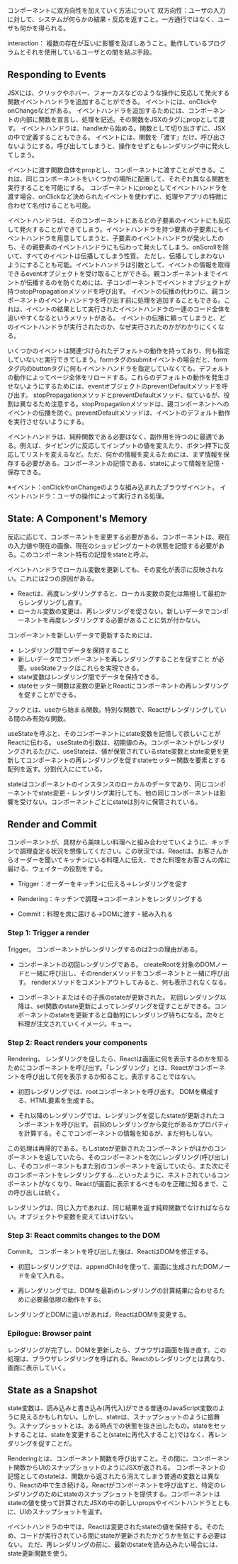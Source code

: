 コンポーネントに双方向性を加えていく方法について
双方向性：ユーザの入力に対して、システムが何らかの結果・反応を返すこと。一方通行ではなく、ユーザも何かを得られる。

interaction：
複数の存在が互いに影響を及ぼしあうこと。動作しているプログラムとそれを使用しているユーザとの間を結ぶ手段。

## Responding to Events
JSXには、クリックやホバー、フォーカスなどのような操作に反応して発火する関数イベントハンドラを追加することができる。
イベントには、onClickやonChangeなどがある。
イベントハンドラを追加するためには、コンポーネントの内部に関数を宣言し、処理を記述。その関数をJSXのタグにpropとして渡す。
イベントハンドラは、handleから始める。関数として切り出さずに、JSXの中で定義することもできる。
イベントには、関数を「渡す」だけ。呼び出さないようにする。呼び出してしまうと、操作をせずともレンダリング中に発火してしまう。

イベントに渡す関数自体をpropとし、コンポーネントに渡すことができる。これは、同じコンポーネントをいくつかの場所に配置して、それぞれ異なる関数を実行することを可能にする。
コンポーネントにpropとしてイベントハンドラを渡す場合、onClickなど決められたイベントを使わずに、処理やアプリの特徴に合わせて名付けることも可能。

イベントハンドラは、そのコンポーネントにあるどの子要素のイベントにも反応して発火することができてしまう。イベントハンドラを持つ要素の子要素にもイベントハンドラを用意してしまうと、子要素のイベントハンドラが発火したのち、その親要素のイベントハンドラにも伝わって発火してしまう。onScrollを除いて、すべてのイベントは伝播してしまう性質。
ただし、伝播してしまわないようにすることも可能。イベントハンドラは引数として、イベントの情報を取得できるeventオブジェクトを受け取ることができる。親コンポーネントまでイベントが伝播するのを防ぐためには、子コンポーネントでイベントオブジェクトが持つstopPropagationメソッドを呼び出す。
イベントの伝播の代わりに、親コンポーネントのイベントハンドラを呼び出す前に処理を追加することもできる。これは、イベントの結果として実行されたイベントハンドラの一連のコード全体を追いやすくなるというメリットがある。
イベントの伝播に頼ってしまうと、どのイベントハンドラが実行されたのか、なぜ実行されたのかがわかりにくくなる。

いくつかのイベントは関連づけられたデフォルトの動作を持っており、何も指定していないと実行できてしまう。formタグのsubmitイベントの場合だと、formタグ内のbuttonタグに何もイベントハンドラを指定していなくても、デフォルトの動作によってページ全体をリロードする。これらのデフォルトの動作を発生させないようにするためには、eventオブジェクトのpreventDefaultメソッドを呼び出す。
stopPropagationメソッドとpreventDefaultメソッド、似ているが、役割は異なるため注意する。stopPropagationメソッドは、親コンポーネントへのイベントの伝播を防ぐ。preventDefaultメソッドは、イベントのデフォルト動作を実行させないようにする。

イベントハンドラは、純粋関数である必要はなく、副作用を持つのに最適である。例えば、タイピングに反応してインプットの値を変えたり、ボタン押下に反応してリストを変えるなど。ただ、何かの情報を変えるためには、まず情報を保存する必要がある。コンポーネントの記憶である、stateによって情報を記憶・保存できる。

※イベント：onClickやonChangeのような組み込まれたブラウザイベント。
イベントハンドラ：ユーザの操作によって実行される処理。

## State: A Component's Memory
反応に応じて、コンポーネントを変更する必要がある。コンポーネントは、現在の入力値や現在の画像、現在のショッピングカートの状態を記憶する必要がある。このコンポーネント特有の記憶をstateと呼ぶ。

イベントハンドラでローカル変数を更新しても、その変化が表示に反映されない。これには2つの原因がある。
- Reactは、再度レンダリングすると、ローカル変数の変化は無視して最初からレンダリングし直す。
- ローカル変数の変更は、再レンダリングを促さない。新しいデータでコンポーネントを再度レンダリングする必要があることに気が付かない。

コンポーネントを新しいデータで更新するためには、
- レンダリング間でデータを保持すること
- 新しいデータでコンポーネントを再レンダリングすることを促すこと
が必要。useStateフックはこれらを実現できる。
- state変数はレンダリング間でデータを保持できる。
- stateセッター関数は変数の更新とReactにコンポーネントの再レンダリングを促すことができる。

フックとは、useから始まる関数。特別な関数で、Reactがレンダリングしている間のみ有効な関数。

useStateを呼ぶと、そのコンポーネントにstate変数を記憶して欲しいことがReactに伝わる。
useStateの引数は、初期値のみ。コンポーネントがレンダリングされるたびに、useStateは、値が保管されているstate変数とstate変更を更新してコンポーネントの再レンダリングを促すstateセッター関数を要素とする配列を返す。分割代入ににている。

stateはコンポーネントのインスタンスのローカルのデータであり、同じコンポーネントでstate変更・レンダリング実行しても、他の同じコンポーネントは影響を受けない。コンポーネントごとにstateは別々に保管されている。

## Render and Commit
コンポーネントが、具材から美味しい料理へと組み合わせていくように、キッチンで調理査定る状況を想像してください。この状況では、Reactは、お客さんからオーダーを聞いてキッチンにいる料理人に伝え、できた料理をお客さんの席に届ける、ウェイターの役割をする。

- Trigger：オーダーをキッチンに伝える→レンダリングを促す

- Rendering：キッチンで調理→コンポーネントをレンダリングする

- Commit：料理を席に届ける→DOMに渡す・組み入れる

### Step 1: Trigger a render
Trigger。
コンポーネントがレンダリングするのは2つの理由がある。
- コンポーネントの初回レンダリングである。
createRootを対象のDOMノードと一緒に呼び出し、そのrenderメソッドをコンポーネントと一緒に呼び出す。
renderメソッドをコメントアウトしてみると、何も表示されなくなる。

- コンポーネントまたはその子孫のstateが更新された。
初回レンダリング以降は、set関数のstate更新によってレンダリングを促すことができる。コンポーネントのstateを更新すると自動的にレンダリング待ちになる。次々と料理が注文されていくイメージ。キュー。

### Step 2: React renders your components
Rendering。
レンダリングを促したら、Reactは画面に何を表示するのかを知るためにコンポーネントを呼び出す。「レンダリング」とは、Reactがコンポーネントを呼び出して何を表示するか知ること。表示することではない。

- 初回レンダリングでは、rootコンポーネントを呼び出す。
DOMを構成する、HTML要素を生成する。

- それ以降のレンダリングでは、レンダリングを促したstateが更新されたコンポーネントを呼び出す。
前回のレンダリングから変化があるかプロパティを計算する。そこでコンポーネントの情報を知るが、まだ何もしない。

この処理は再帰的である。もしstateが更新されたコンポーネントがほかのコンポーネントを返していたら、そのコンポーネントを次にレンダリング(呼び出し)し、そのコンポーネントもまた別のコンポーネントを返していたら、また次にそのコンポーネントをレンダリングする...といったように、ネストされているコンポーネントがなくなり、Reactが画面に表示するべきものを正確に知るまで、この呼び出しは続く。

レンダリングは、同じ入力であれば、同じ結果を返す純粋関数でなければならない。オブジェクトや変数を変えてはいけない。

### Step 3: React commits changes to the DOM
Commit。
コンポーネントを呼び出した後は、ReactはDOMを修正する。

- 初回レンダリングでは、appendChildを使って、画面に生成されたDOMノードを全て入れる。

- 再レンダリングでは、DOMを最新のレンダリングの計算結果に合わせるために必要最低限の動作をする。

レンダリングとDOMに違いがあれば、ReactはDOMを変更する。

### Epilogue: Browser paint
レンダリングが完了し、DOMを更新したら、ブラウザは画面を描き直す。この処理は、ブラウザレンダリングを呼ばれる。Reactのレンダリングとは異なり、画面に表示していく。

## State as a Snapshot
state変数は、読み込みと書き込み(再代入)ができる普通のJavaScript変数のように見えるかもしれない。しかし、stateは、スナップショットのように振舞う。スナップショットとは、ある時点での状態を抜き出したもの。stateをセットすることは、stateを変更すること(stateに再代入すること)ではなく、再レンダリングを促すことだ。

Renderingとは、コンポーネント関数を呼び出すこと。その間に、コンポーネント関数からUIのスナップショットのようにJSXが返される。
コンポーネントの記憶としてのstateは、関数から返されたら消えてしまう普通の変数とは異なり、Reactの中で生き続ける。Reactがコンポーネントを呼び出すと、特定のレンダリングのためにstateのスナップショットを提供する。コンポーネントはstateの値を使って計算されたJSXの中の新しいpropsやイベントハンドラとともに、UIのスナップショットを返す。

イベントハンドラの中では、Reactは変更されたstateの値を保持する。そのため、コードが実行されている間にstateが更新されたかどうかを気にする必要はない。
ただ、再レンダリングの前に、最新のstateを読み込みたい場合には、state更新関数を使う。